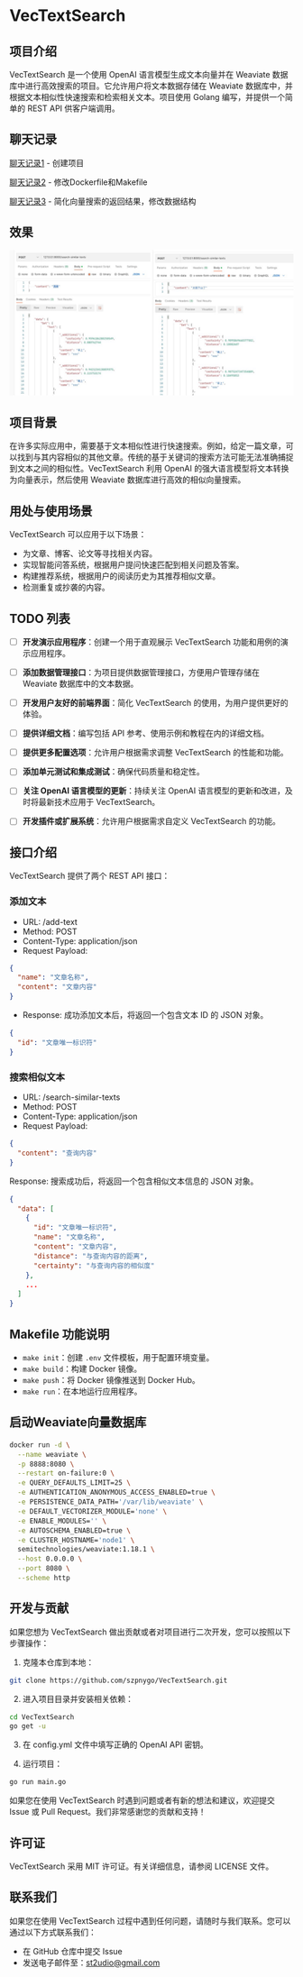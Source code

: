 # VecTextSearch
## 项目介绍
VecTextSearch 是一个使用 OpenAI 语言模型生成文本向量并在 Weaviate 数据库中进行高效搜索的项目。它允许用户将文本数据存储在 Weaviate 数据库中，并根据文本相似性快速搜索和检索相关文本。项目使用 Golang 编写，并提供一个简单的 REST API 供客户端调用。

## 聊天记录
[聊天记录1](history/chat1.md) - 创建项目

[聊天记录2](history/chat2.md) - 修改Dockerfile和Makefile

[聊天记录3](history/chat3.md) - 简化向量搜索的返回结果，修改数据结构

## 效果
![image](images/postman.png)


## 项目背景
在许多实际应用中，需要基于文本相似性进行快速搜索。例如，给定一篇文章，可以找到与其内容相似的其他文章。传统的基于关键词的搜索方法可能无法准确捕捉到文本之间的相似性。VecTextSearch 利用 OpenAI 的强大语言模型将文本转换为向量表示，然后使用 Weaviate 数据库进行高效的相似向量搜索。

## 用处与使用场景
VecTextSearch 可以应用于以下场景：

- 为文章、博客、论文等寻找相关内容。
- 实现智能问答系统，根据用户提问快速匹配到相关问题及答案。
- 构建推荐系统，根据用户的阅读历史为其推荐相似文章。
- 检测重复或抄袭的内容。

## TODO 列表

- [ ] **开发演示应用程序**：创建一个用于直观展示 VecTextSearch 功能和用例的演示应用程序。
- [ ] **添加数据管理接口**：为项目提供数据管理接口，方便用户管理存储在 Weaviate 数据库中的文本数据。
- [ ] **开发用户友好的前端界面**：简化 VecTextSearch 的使用，为用户提供更好的体验。
- [ ] **提供详细文档**：编写包括 API 参考、使用示例和教程在内的详细文档。
- [ ] **提供更多配置选项**：允许用户根据需求调整 VecTextSearch 的性能和功能。
- [ ] **添加单元测试和集成测试**：确保代码质量和稳定性。
- [ ] **关注 OpenAI 语言模型的更新**：持续关注 OpenAI 语言模型的更新和改进，及时将最新技术应用于 VecTextSearch。
- [ ] **开发插件或扩展系统**：允许用户根据需求自定义 VecTextSearch 的功能。


## 接口介绍
VecTextSearch 提供了两个 REST API 接口：

### 添加文本
- URL: /add-text
- Method: POST
- Content-Type: application/json
- Request Payload:

```json
{
  "name": "文章名称",
  "content": "文章内容"
}
```
- Response: 成功添加文本后，将返回一个包含文本 ID 的 JSON 对象。

```json
{
  "id": "文章唯一标识符"
}
```

### 搜索相似文本
- URL: /search-similar-texts
- Method: POST
- Content-Type: application/json
- Request Payload:

```json
{
  "content": "查询内容"
}
```

Response: 搜索成功后，将返回一个包含相似文本信息的 JSON 对象。

```json
{
  "data": [
    {
      "id": "文章唯一标识符",
      "name": "文章名称",
      "content": "文章内容",
      "distance": "与查询内容的距离",
      "certainty": "与查询内容的相似度"
    },
    ...
  ]
}
```

## Makefile 功能说明

- `make init`：创建 `.env` 文件模板，用于配置环境变量。
- `make build`：构建 Docker 镜像。
- `make push`：将 Docker 镜像推送到 Docker Hub。
- `make run`：在本地运行应用程序。

## 启动Weaviate向量数据库
```bash
docker run -d \
  --name weaviate \
  -p 8888:8080 \
  --restart on-failure:0 \
  -e QUERY_DEFAULTS_LIMIT=25 \
  -e AUTHENTICATION_ANONYMOUS_ACCESS_ENABLED=true \
  -e PERSISTENCE_DATA_PATH='/var/lib/weaviate' \
  -e DEFAULT_VECTORIZER_MODULE='none' \
  -e ENABLE_MODULES='' \
  -e AUTOSCHEMA_ENABLED=true \
  -e CLUSTER_HOSTNAME='node1' \
  semitechnologies/weaviate:1.18.1 \
  --host 0.0.0.0 \
  --port 8080 \
  --scheme http
```

## 开发与贡献
如果您想为 VecTextSearch 做出贡献或者对项目进行二次开发，您可以按照以下步骤操作：

1. 克隆本仓库到本地：

```bash
git clone https://github.com/szpnygo/VecTextSearch.git
```

2. 进入项目目录并安装相关依赖：

```bash
cd VecTextSearch
go get -u
```

3. 在 config.yml 文件中填写正确的 OpenAI API 密钥。

4. 运行项目：

```bash
go run main.go
```

如果您在使用 VecTextSearch 时遇到问题或者有新的想法和建议，欢迎提交 Issue 或 Pull Request。我们非常感谢您的贡献和支持！

## 许可证
VecTextSearch 采用 MIT 许可证。有关详细信息，请参阅 LICENSE 文件。

## 联系我们
如果您在使用 VecTextSearch 过程中遇到任何问题，请随时与我们联系。您可以通过以下方式联系我们：

- 在 GitHub 仓库中提交 Issue
- 发送电子邮件至：st2udio@gmail.com
